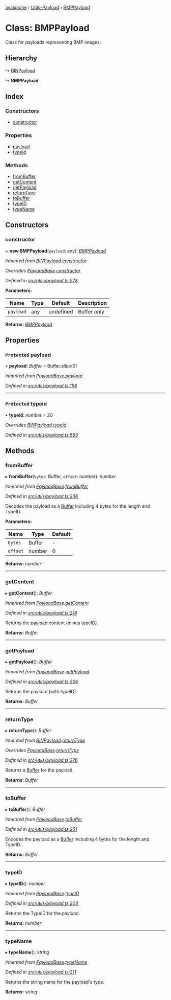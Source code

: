 [avalanche](../README.md) › [Utils-Payload](../modules/utils_payload.md) › [BMPPayload](utils_payload.bmppayload.md)

# Class: BMPPayload

Class for payloads representing BMP images.

## Hierarchy

  ↳ [BINPayload](utils_payload.binpayload.md)

  ↳ **BMPPayload**

## Index

### Constructors

* [constructor](utils_payload.bmppayload.md#constructor)

### Properties

* [payload](utils_payload.bmppayload.md#protected-payload)
* [typeid](utils_payload.bmppayload.md#protected-typeid)

### Methods

* [fromBuffer](utils_payload.bmppayload.md#frombuffer)
* [getContent](utils_payload.bmppayload.md#getcontent)
* [getPayload](utils_payload.bmppayload.md#getpayload)
* [returnType](utils_payload.bmppayload.md#returntype)
* [toBuffer](utils_payload.bmppayload.md#tobuffer)
* [typeID](utils_payload.bmppayload.md#typeid)
* [typeName](utils_payload.bmppayload.md#typename)

## Constructors

###  constructor

\+ **new BMPPayload**(`payload`: any): *[BMPPayload](utils_payload.bmppayload.md)*

*Inherited from [BINPayload](utils_payload.binpayload.md).[constructor](utils_payload.binpayload.md#constructor)*

*Overrides [PayloadBase](utils_payload.payloadbase.md).[constructor](utils_payload.payloadbase.md#constructor)*

*Defined in [src/utils/payload.ts:278](https://github.com/ava-labs/avalanchejs/blob/598fbcc/src/utils/payload.ts#L278)*

**Parameters:**

Name | Type | Default | Description |
------ | ------ | ------ | ------ |
`payload` | any | undefined | Buffer only  |

**Returns:** *[BMPPayload](utils_payload.bmppayload.md)*

## Properties

### `Protected` payload

• **payload**: *Buffer* = Buffer.alloc(0)

*Inherited from [PayloadBase](utils_payload.payloadbase.md).[payload](utils_payload.payloadbase.md#protected-payload)*

*Defined in [src/utils/payload.ts:198](https://github.com/ava-labs/avalanchejs/blob/598fbcc/src/utils/payload.ts#L198)*

___

### `Protected` typeid

• **typeid**: *number* = 20

*Overrides [BINPayload](utils_payload.binpayload.md).[typeid](utils_payload.binpayload.md#protected-typeid)*

*Defined in [src/utils/payload.ts:593](https://github.com/ava-labs/avalanchejs/blob/598fbcc/src/utils/payload.ts#L593)*

## Methods

###  fromBuffer

▸ **fromBuffer**(`bytes`: Buffer, `offset`: number): *number*

*Inherited from [PayloadBase](utils_payload.payloadbase.md).[fromBuffer](utils_payload.payloadbase.md#frombuffer)*

*Defined in [src/utils/payload.ts:236](https://github.com/ava-labs/avalanchejs/blob/598fbcc/src/utils/payload.ts#L236)*

Decodes the payload as a [Buffer](https://github.com/feross/buffer) including 4 bytes for the length and TypeID.

**Parameters:**

Name | Type | Default |
------ | ------ | ------ |
`bytes` | Buffer | - |
`offset` | number | 0 |

**Returns:** *number*

___

###  getContent

▸ **getContent**(): *Buffer*

*Inherited from [PayloadBase](utils_payload.payloadbase.md).[getContent](utils_payload.payloadbase.md#getcontent)*

*Defined in [src/utils/payload.ts:218](https://github.com/ava-labs/avalanchejs/blob/598fbcc/src/utils/payload.ts#L218)*

Returns the payload content (minus typeID).

**Returns:** *Buffer*

___

###  getPayload

▸ **getPayload**(): *Buffer*

*Inherited from [PayloadBase](utils_payload.payloadbase.md).[getPayload](utils_payload.payloadbase.md#getpayload)*

*Defined in [src/utils/payload.ts:226](https://github.com/ava-labs/avalanchejs/blob/598fbcc/src/utils/payload.ts#L226)*

Returns the payload (with typeID).

**Returns:** *Buffer*

___

###  returnType

▸ **returnType**(): *Buffer*

*Inherited from [BINPayload](utils_payload.binpayload.md).[returnType](utils_payload.binpayload.md#returntype)*

*Overrides [PayloadBase](utils_payload.payloadbase.md).[returnType](utils_payload.payloadbase.md#abstract-returntype)*

*Defined in [src/utils/payload.ts:276](https://github.com/ava-labs/avalanchejs/blob/598fbcc/src/utils/payload.ts#L276)*

Returns a [Buffer](https://github.com/feross/buffer) for the payload.

**Returns:** *Buffer*

___

###  toBuffer

▸ **toBuffer**(): *Buffer*

*Inherited from [PayloadBase](utils_payload.payloadbase.md).[toBuffer](utils_payload.payloadbase.md#tobuffer)*

*Defined in [src/utils/payload.ts:251](https://github.com/ava-labs/avalanchejs/blob/598fbcc/src/utils/payload.ts#L251)*

Encodes the payload as a [Buffer](https://github.com/feross/buffer) including 4 bytes for the length and TypeID.

**Returns:** *Buffer*

___

###  typeID

▸ **typeID**(): *number*

*Inherited from [PayloadBase](utils_payload.payloadbase.md).[typeID](utils_payload.payloadbase.md#typeid)*

*Defined in [src/utils/payload.ts:204](https://github.com/ava-labs/avalanchejs/blob/598fbcc/src/utils/payload.ts#L204)*

Returns the TypeID for the payload.

**Returns:** *number*

___

###  typeName

▸ **typeName**(): *string*

*Inherited from [PayloadBase](utils_payload.payloadbase.md).[typeName](utils_payload.payloadbase.md#typename)*

*Defined in [src/utils/payload.ts:211](https://github.com/ava-labs/avalanchejs/blob/598fbcc/src/utils/payload.ts#L211)*

Returns the string name for the payload's type.

**Returns:** *string*
